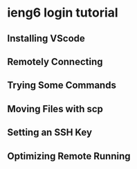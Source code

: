 # ieng6 login tutorial

## Installing VScode



## Remotely Connecting


## Trying Some Commands


## Moving Files with scp


## Setting an SSH Key


## Optimizing Remote Running
